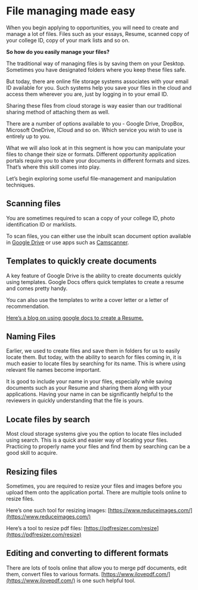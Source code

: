 # File managing made easy

When you begin applying to opportunities, you will need to create and manage a lot of files. Files such as your essays, Resume, scanned copy of your college ID, copy of your mark lists and so on.

**So how do you easily manage your files?**

The traditional way of managing files is by saving them on your Desktop. Sometimes you have designated folders where you keep these files safe.

But today, there are online file storage systems associates with your email ID available for you. Such systems help you save your files in the cloud and access them wherever you are, just by logging in to your email ID.

Sharing these files from cloud storage is way easier than our traditional sharing method of  attaching them as well.

There are a number of options available to you - Google Drive, DropBox, Microsoft OneDrive, ICloud and so on. Which service you wish to use is entirely up to you.

What we will also look at in this segment is how you can manipulate your files to change their size or formats. Different opportunity application portals require you to share your documents in different formats and sizes. That’s where this skill comes into play.

Let’s begin exploring some useful file-management and manipulation techniques.

## **Scanning files**

You are sometimes required to scan a copy of your college ID, photo identification ID or marklists.

To scan files, you can either use the inbuilt scan document option available in [Google Drive](https://support.google.com/drive/answer/3145835?hl=en&co=GENIE.Platform%3DAndroid) or use apps such as [Camscanner](https://www.camscanner.com/).

## **Templates to quickly create documents**

A key feature of Google Drive is the ability to create documents quickly using templates. Google Docs offers quick templates to create a resume and comes pretty handy.

You can also use the templates to write a cover letter or a letter of recommendation.

[Here’s a blog on using google docs to create a Resume.](https://medium.com/opportunity-project/guide-to-creating-resume-ab4547b52032)

## **Naming Files**

Earlier, we used to create files and save them in folders for us to easily locate them. But today, with the ability to search for files coming in, it is much easier to locate files by searching for its name. This is where using relevant file names become important.

It is good to include your name in your files, especially while saving documents such as your Resume and sharing them along with your applications. Having your name in can be significantly helpful to the reviewers in quickly understanding that the file is yours.

## **Locate files by search**

Most cloud storage systems give you the option to locate files included using search. This is a quick and easier way of locating your files. Practicing to properly name your files and find them by searching can be a good skill to acquire.

## **Resizing files**

Sometimes, you are required to resize your files and images before you upload them onto the application portal. There are multiple tools online to resize files.

Here’s one such tool for resizing images: [https://www.reduceimages.com/](https://www.reduceimages.com/)

Here’s a tool to resize pdf files: [https://pdfresizer.com/resize](https://pdfresizer.com/resize)

## **Editing and converting to different formats**

There are lots of tools online that allow you to merge pdf documents, edit them, convert files to various formats. [https://www.ilovepdf.com/](https://www.ilovepdf.com/) is one such helpful tool.

